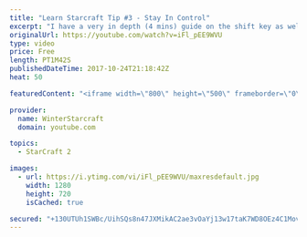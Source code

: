 ```yaml
---
title: "Learn Starcraft Tip #3 - Stay In Control"
excerpt: "I have a very in depth (4 mins) guide on the shift key as well here https://www.youtube.com/watch?v=7x9pHr544oY"
originalUrl: https://youtube.com/watch?v=iFl_pEE9WVU
type: video
price: Free
length: PT1M42S
publishedDateTime: 2017-10-24T21:18:42Z
heat: 50

featuredContent: "<iframe width=\"800\" height=\"500\" frameborder=\"0\" src=\"https://www.youtube.com/embed/iFl_pEE9WVU\" allow=\"accelerometer; autoplay; encrypted-media; gyroscope; picture-in-picture\" allowfullscreen></iframe>"

provider:
  name: WinterStarcraft
  domain: youtube.com

topics:
  - StarCraft 2

images:
  - url: https://i.ytimg.com/vi/iFl_pEE9WVU/maxresdefault.jpg
    width: 1280
    height: 720
    isCached: true

secured: "+130UTUh1SWBc/UihSQs8n47JXMikAC2ae3vOaYj13w17taK7WD8OEz4C1MovKx7luCElxB5kBbVp8klBExHewKIc1F5yB7Cf70NjZ8rqINRUnZ5+qxFQSLnmfMeVeucXXGr+G4mknczPjvW4sUmegTCNYfZY9s7f7Nn4WjFji07N9cXs/Xo/6ZR/2wxmfvCBf2eDgxtEruLO6+nAbsuRxKRy+q6vibKQUzb25Tu03/B5r+T52J2JCpVsx+snkKA7L8Brc79xGp91oy1qe1J9a1NwwkXyiY5cNoPsqn9x7VER6nWHokGuMCKncM5PkN8K53zp981ayPcwIMPVPGsThMDFkFNhG6x7IwtGvuKYO1Ci99+4xchjaOp5gqwa1jDtnBJXjIZfVPNArvQBtG3rlZ8xmUAafHyMo1Jm3IL5Qc=;MrYVViU/6wlUdE6ghXYJdg=="
---
```


